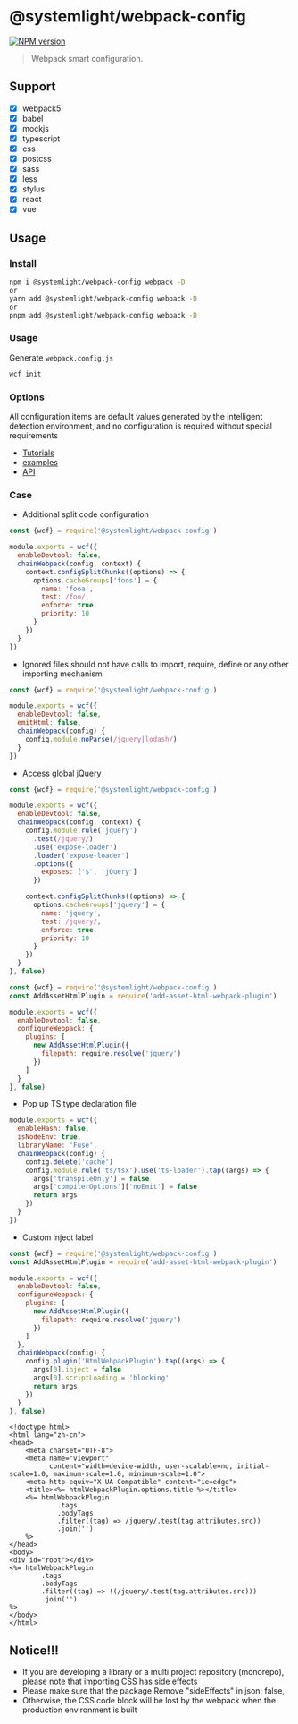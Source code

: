 # @systemlight/webpack-config

[![NPM version](https://img.shields.io/npm/v/@systemlight/webpack-config.svg)](https://www.npmjs.com/package/@systemlight/webpack-config)

> Webpack smart configuration.

## Support

- [x] webpack5
- [x] babel
- [x] mockjs
- [x] typescript
- [x] css
- [x] postcss
- [x] sass
- [x] less
- [x] stylus
- [x] react
- [x] vue

## Usage

### Install

```bash
npm i @systemlight/webpack-config webpack -D
or
yarn add @systemlight/webpack-config webpack -D
or
pnpm add @systemlight/webpack-config webpack -D
```

### Usage

Generate `webpack.config.js`

```bash
wcf init
```

### Options

All configuration items are default values generated by the intelligent detection environment, and no configuration is
required without special requirements

- [Tutorials](https://juejin.cn/post/7139735372237373471)
- [examples](https://github.com/SystemLight/T-webpack5)
- [API](src/interface/Webpack5RecommendConfigOptions.ts)

### Case

- Additional split code configuration

```js
const {wcf} = require('@systemlight/webpack-config')

module.exports = wcf({
  enableDevtool: false,
  chainWebpack(config, context) {
    context.configSplitChunks((options) => {
      options.cacheGroups['foos'] = {
        name: 'fooa',
        test: /foo/,
        enforce: true,
        priority: 10
      }
    })
  }
})
```

- Ignored files should not have calls to import, require, define or any other importing mechanism

```js
const {wcf} = require('@systemlight/webpack-config')

module.exports = wcf({
  enableDevtool: false,
  emitHtml: false,
  chainWebpack(config) {
    config.module.noParse(/jquery|lodash/)
  }
})
```

- Access global jQuery

```js
const {wcf} = require('@systemlight/webpack-config')

module.exports = wcf({
  enableDevtool: false,
  chainWebpack(config, context) {
    config.module.rule('jquery')
      .test(/jquery/)
      .use('expose-loader')
      .loader('expose-loader')
      .options({
        exposes: ['$', 'jQuery']
      })

    context.configSplitChunks((options) => {
      options.cacheGroups['jquery'] = {
        name: 'jquery',
        test: /jquery/,
        enforce: true,
        priority: 10
      }
    })
  }
}, false)
```

```js
const {wcf} = require('@systemlight/webpack-config')
const AddAssetHtmlPlugin = require('add-asset-html-webpack-plugin')

module.exports = wcf({
  enableDevtool: false,
  configureWebpack: {
    plugins: [
      new AddAssetHtmlPlugin({
        filepath: require.resolve('jquery')
      })
    ]
  }
}, false)
```

- Pop up TS type declaration file

```js
module.exports = wcf({
  enableHash: false,
  isNodeEnv: true,
  libraryName: 'Fuse',
  chainWebpack(config) {
    config.delete('cache')
    config.module.rule('ts/tsx').use('ts-loader').tap((args) => {
      args['transpileOnly'] = false
      args['compilerOptions']['noEmit'] = false
      return args
    })
  }
})
```

- Custom inject label

```js
const {wcf} = require('@systemlight/webpack-config')
const AddAssetHtmlPlugin = require('add-asset-html-webpack-plugin')

module.exports = wcf({
  enableDevtool: false,
  configureWebpack: {
    plugins: [
      new AddAssetHtmlPlugin({
        filepath: require.resolve('jquery')
      })
    ]
  },
  chainWebpack(config) {
    config.plugin('HtmlWebpackPlugin').tap((args) => {
      args[0].inject = false
      args[0].scriptLoading = 'blocking'
      return args
    })
  }
}, false)
```

```ejs
<!doctype html>
<html lang="zh-cn">
<head>
    <meta charset="UTF-8">
    <meta name="viewport"
          content="width=device-width, user-scalable=no, initial-scale=1.0, maximum-scale=1.0, minimum-scale=1.0">
    <meta http-equiv="X-UA-Compatible" content="ie=edge">
    <title><%= htmlWebpackPlugin.options.title %></title>
    <%= htmlWebpackPlugin
            .tags
            .bodyTags
            .filter((tag) => /jquery/.test(tag.attributes.src))
            .join('')
    %>
</head>
<body>
<div id="root"></div>
<%= htmlWebpackPlugin
        .tags
        .bodyTags
        .filter((tag) => !(/jquery/.test(tag.attributes.src)))
        .join('')
%>
</body>
</html>
```

## Notice!!!

- If you are developing a library or a multi project repository (monorepo), please note that importing CSS has side
  effects
- Please make sure that the package Remove "sideEffects" in json: false,
- Otherwise, the CSS code block will be lost by the webpack when the production environment is built
